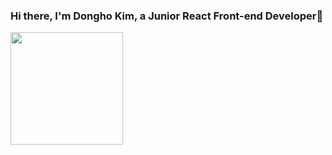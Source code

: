 ### Hi there, I'm Dongho Kim, a Junior React Front-end Developer👋


<img height="180em" src="https://github-readme-stats.vercel.app/api?username=Dongho Kim&show_icons=true&hide_border=true&&count_private=true&include_all_commits=true" />

<!--
**mass2527/mass2527** is a ✨ _special_ ✨ repository because its `README.md` (this file) appears on your GitHub profile.

Here are some ideas to get you started:

- 🔭 I’m currently working on ...
- 🌱 I’m currently learning ...
- 👯 I’m looking to collaborate on ...
- 🤔 I’m looking for help with ...
- 💬 Ask me about ...
- 📫 How to reach me: ...
- 😄 Pronouns: ...
- ⚡ Fun fact: ...
-->

